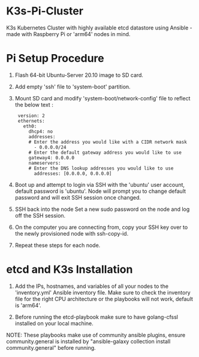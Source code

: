 # K3s-Pi-Cluster
K3s Kubernetes Cluster with highly available etcd datastore using Ansible - made with Raspberry Pi or 'arm64' nodes in mind.

# Pi Setup Procedure
1. Flash 64-bit Ubuntu-Server 20.10 image to SD card.

2. Add empty 'ssh' file to 'system-boot' partition.

3. Mount SD card and modify 'system-boot/network-config' file to reflect the below text :

        version: 2
        ethernets:
          eth0:
            dhcp4: no
            addresses:
            # Enter the address you would like with a CIDR network mask
              - 0.0.0.0/24
            # Enter the default gateway address you would like to use
            gateway4: 0.0.0.0
            nameservers:
            # Enter the DNS lookup addresses you would like to use  
              addresses: [0.0.0.0, 0.0.0.0]

5. Boot up and attempt to login via SSH with the 'ubuntu' user account, default password is 'ubuntu'. Node will prompt you to change default password and will exit SSH session once changed.

6. SSH back into the node Set a new sudo password on the node and log off the SSH session.

7. On the computer you are connecting from, copy your SSH key over to the newly provisioned node with ssh-copy-id.

8. Repeat these steps for each node.

# etcd and K3s Installation
1. Add the IPs, hostnames, and variables of all your nodes to the 'inventory.yml' Ansible inventory file. Make sure to check the inventory file for the right CPU architecture or the playbooks will not work, default is 'arm64'.

2. Before running the etcd-playbook make sure to have golang-cfssl installed on your local machine.

NOTE: These playbooks make use of community ansible plugins, ensure community.general is installed by "ansible-galaxy collection install community.general" before running.